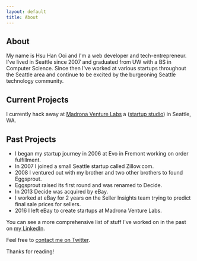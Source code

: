 ```yaml
---
layout: default
title: About
---
```


## About

My name is Hsu Han Ooi and I'm a web developer and tech-entrepreneur. I've lived in Seattle since 2007 and graduated from UW with a BS in Computer Science. Since then I've worked at various startups throughout the Seattle area and continue to be excited by the burgeoning Seattle technology community.

## Current Projects

I currently hack away at [Madrona Venture Labs](http://madronavl.com/) a ([startup studio](https://en.wikipedia.org/wiki/Startup_studio)) in Seattle, WA.

## Past Projects

* I began my startup journey in 2006 at Evo in Fremont working on order fulfillment.
* In 2007 I joined a small Seattle startup called Zillow.com.
* 2008 I ventured out with my brother and two other brothers to found Eggsprout.
* Eggsprout raised its first round and was renamed to Decide.
* In 2013 Decide was acquired by eBay.
* I worked at eBay for 2 years on the Seller Insights team trying to predict final sale prices for sellers.
* 2016 I left eBay to create startups at Madrona Venture Labs.

You can see a more comprehensive list of stuff I've worked on in the past on [my LinkedIn](https://www.linkedin.com/in/hsuhanooi).

Feel free to [contact me on Twitter](https://twitter.com/hsuhanooi).

Thanks for reading!
